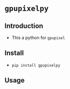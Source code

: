 #  `gpupixelpy`
## Introduction
- This a python for `gpupixel`

## Install
- `pip install gpupixelpy`
## Usage

